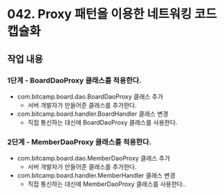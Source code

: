# 042. Proxy 패턴을 이용한 네트워킹 코드 캡슐화

## 작업 내용

### 1단계 - BoardDaoProxy 클래스를 적용한다.
 
- com.bitcamp.board.dao.BoardDaoProxy 클래스 추가
  - 서버 개발자가 만들어준 클래스를 추가한다.
- com.bitcamp.board.handler.BoardHandler 클래스 변경
  - 직접 통신하는 대신에 BoardDaoProxy 클래스를 사용한다.

### 2단계 - MemberDaoProxy 클래스를 적용한다.
 
- com.bitcamp.board.dao.MemberDaoProxy 클래스 추가
  - 서버 개발자가 만들어준 클래스를 추가한다.
- com.bitcamp.board.handler.MemberHandler 클래스 변경
  - 직접 통신하는 대신에 MemberDaoProxy 클래스를 사용한다..